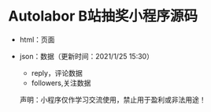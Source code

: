# Autolabor B站抽奖小程序源码



- html：页面

- json：数据（更新时间：2021/1/25 15:30）
  - reply，评论数据
  - followers,关注数据
  
  
  声明：小程序仅作学习交流使用，禁止用于盈利或非法用途！
